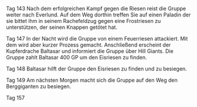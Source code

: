 Tag 143
Nach dem erfolgreichen Kampf gegen die Riesen reist die Gruppe weiter nach Everlund. Auf dem Weg dorthin treffen Sie auf einen Paladin der sie bittet ihm in seinem Rachefeldzug gegen eine Frostriesen zu unterstützen, der seinen Knappen getötet hat. 

Tag 147
In der Nacht wird die Gruppe von einem Feuerriesen attackiert. Mit dem wird aber kurzer Prozess gemacht. Anschließend erscheint der Kupferdrache Baltasar und informiert die Gruppe über Hill Giants. Die Gruppe zahlt Baltasar 400 GP um den Eisriesen zu finden.

Tag 148
Baltasar hilft der Gruppe den Eisriesen zu finden und zu besiegen. 

Tag 149
Am nächsten Morgen macht sich die Gruppe auf den Weg den Berggiganten zu besiegen.

Tag 157

